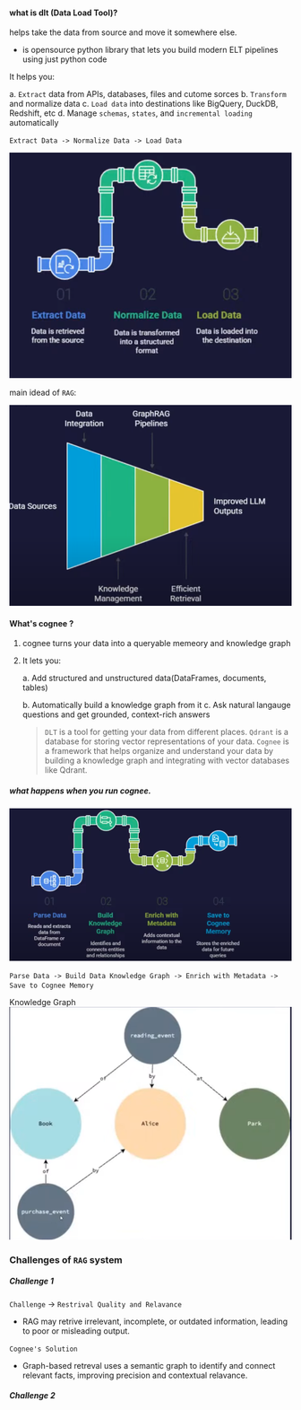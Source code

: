 #### what is dlt (Data Load Tool)?

helps take the data from source and move it somewhere else.

 - is opensource python library that lets you build modern ELT pipelines using just python code 
 
It helps you:

a. `Extract` data from APIs, databases, files and cutome sorces
b. `Transform` and normalize data
c. `Load data` into destinations like BigQuery, DuckDB,  Redshift, etc
d. Manage `schemas`, `states`, and `incremental loading` automatically  

`Extract Data -> Normalize Data -> Load Data`

![Alt text](images/dlt-1.png) 


main idead of `RAG`:


![Alt text](images/rag-idea.png) 

#### What's cognee ?

1. cognee turns your data into a queryable memeory and knowledge graph

2.  It lets you:

    a.  Add structured and unstructured data(DataFrames, documents, tables)

    b.  Automatically build a knowledge graph from it
    c.  Ask natural langauge questions and get grounded, context-rich answers

    > `DLT` is a tool for getting your data from different places. `Qdrant` is a database for storing vector representations of your data. `Cognee` is a framework that helps organize and understand your data by building a knowledge graph and integrating with vector databases like Qdrant. 



##### what happens when you run cognee.

![Alt text](images/cognee-1.png) 

`Parse Data -> Build Data Knowledge Graph -> Enrich with Metadata -> Save to Cognee Memory`

Knowledge Graph 
![Alt text](images/knowledge-graph.png) 


### Challenges of `RAG` system

##### Challenge 1

`Challenge` -> `Restrival Quality and Relavance`
- RAG may retrive irrelevant, incomplete, or outdated information, leading to poor or misleading output.

`Cognee's Solution`

- Graph-based retreval uses a semantic graph to identify and connect relevant facts, improving precision and contextual relavance.

##### Challenge 2




